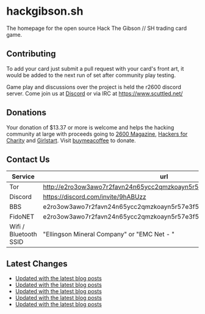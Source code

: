 # hackgibson.sh
The homepage for the open source Hack The Gibson // SH trading card game.


## Contributing

To add your card just submit a pull request with your card's front art, it would be added to the next run of set after community play testing.

Game play and discussions over the project is held the r2600 discord server. Come join us at [Discord](https://discord.com/invite/9hABUzz) or via IRC at https://www.scuttled.net/


## Donations

Your donation of $13.37 or more is welcome and helps the hacking community at large with proceeds going to [2600 Magazine](https://2600.com/), [Hackers for Charity](https://hackersforcharity.org) and [Girlstart](https://girlstart.org).  Visit [buymeacoffee](https://www.buymeacoffee.com/hackgibson.sh) to donate.


## Contact Us

Service | url
-|-
Tor | http://e2ro3ow3awo7r2favn24n65ycc2qmzkoayn5r57e3f56nvjwdcgg32ad.onion
Discord | https://discord.com/invite/9hABUzz
BBS | e2ro3ow3awo7r2favn24n65ycc2qmzkoayn5r57e3f56nvjwdcgg32ad.onion:23
FidoNET | e2ro3ow3awo7r2favn24n65ycc2qmzkoayn5r57e3f56nvjwdcgg32ad.onion:24554
Wifi / Bluetooth SSID | "Ellingson Mineral Company" or "EMC Net - <fidonet address>"

## Latest Changes
<!-- BLOG-POST-LIST:START -->
- [Updated with the latest blog posts](https://github.com/DFW2600/hackgibson.sh/commit/6d90a575f8300c7834aa2cf9dfc5778a9a3552d3)
- [Updated with the latest blog posts](https://github.com/DFW2600/hackgibson.sh/commit/a293ca551c17f9beac278c7bccdeaeb8c26c7848)
- [Updated with the latest blog posts](https://github.com/DFW2600/hackgibson.sh/commit/9ca378c60e1778f3e9bdcf851ca3115ebcd38c07)
- [Updated with the latest blog posts](https://github.com/DFW2600/hackgibson.sh/commit/fa5f8eb47b8505a4f146fe1562527f894c44d9a5)
- [Updated with the latest blog posts](https://github.com/DFW2600/hackgibson.sh/commit/e21f3e74c469a2c2208a03402b22c6a161e4b647)
<!-- BLOG-POST-LIST:END -->
